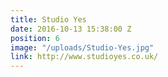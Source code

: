 ```yaml
---
title: Studio Yes
date: 2016-10-13 15:38:00 Z
position: 6
image: "/uploads/Studio-Yes.jpg"
link: http://www.studioyes.co.uk/
---
```


